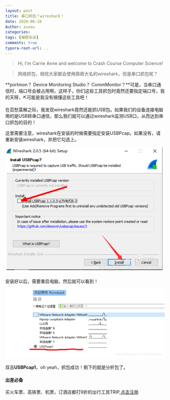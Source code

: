 ```yaml
---
layout: post
title: 串口抓包？wireshark！
date: 2020-06-10
Author: xuxeu
categories: 
tags: [编程杂谈]
comments: true
typora-root-url: ..
---
```


> Hi, I'm Carrie Anne and welcome to Crash Course Computer Science!

> 网络抓包，相信大家都会使用鼎鼎大名的wireshark，但是串口抓包呢？

**portmon？ Device Monitoring Studio？ CommMonitor？**可是，当串口通信时，端口号会被占用啊，这样子，你们这些工具抓包时竟然还要指定端口号，我的天呀，⛏可能是我没有搞懂这些工具吧！

在百愁莫解之际，我发现wireshark竟然还能抓USB包。如果我们的设备连接电脑用的是USB转串口通信，那么我们就可以通过wireshark监测USB口，从而达到串口抓包的目的！

这里需要注意，wireshark在安装的时候需要指定安装USBPcap。如果没有，请重新安装wireshark，并把它勾选上。

![1](/images/2020-06-10-uart-catch/1.png)

安装好以后，需要重启电脑，然后就可以看到！

![2](/images/2020-06-10-uart-catch/2.png)

双击**USBPcap1**，oh yeah，抓包成功！剩下的就是分析包了。

#### 出差必备

买火车票、高铁票、机票，订酒店都打9折的出行工具TRIP,[点击注册](https://h5.itrip.world/#/register/6tpd1Z)
